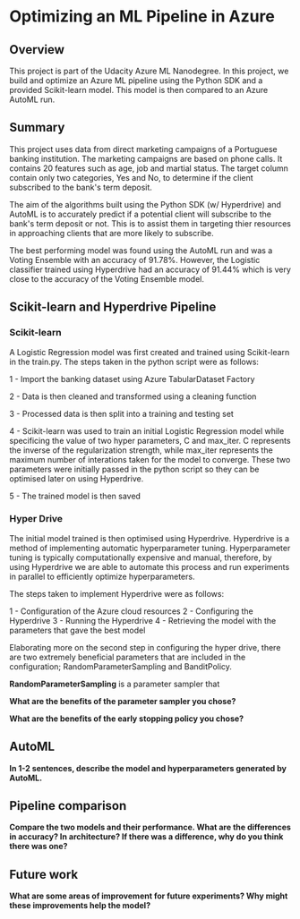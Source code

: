 # Optimizing an ML Pipeline in Azure

## Overview
This project is part of the Udacity Azure ML Nanodegree.
In this project, we build and optimize an Azure ML pipeline using the Python SDK and a provided Scikit-learn model.
This model is then compared to an Azure AutoML run.

## Summary
This project uses data from direct marketing campaigns of a Portuguese banking institution. The marketing campaigns are based on phone calls. It contains 20 features such as age, job and martial status. The target column contain only two categories, Yes and No, to determine if the client subscribed to the bank's term deposit. 

The aim of the algorithms built using the Python SDK (w/ Hyperdrive) and AutoML is to accurately predict if a potential client will subscribe to the bank's term deposit or not. This is to assist them in targeting thier resources in approaching clients that are more likely to subscribe.

The best performing model was found using the AutoML run and was a Voting Ensemble with an accuracy of 91.78%. However, the Logistic classifier trained using Hyperdrive had an accuracy of 91.44% which is very close to the accuracy of the Voting Ensemble model.

## Scikit-learn and Hyperdrive Pipeline

### Scikit-learn

A Logistic Regression model was first created and trained using Scikit-learn in the train.py. The steps taken in the python script were as follows:

1 - Import the banking dataset using Azure TabularDataset Factory

2 - Data is then cleaned and transformed using a cleaning function

3 - Processed data is then split into a training and testing set

4 - Scikit-learn was used to train an initial Logistic Regression model while specificing the value of two hyper parameters, C and max_iter. C represents the inverse of the regularization strength, while max_iter represents the maximum number of interations taken for the model to converge. These two parameters were initially passed in the python script so they can be optimised later on using Hyperdrive.

5 - The trained model is then saved


### Hyper Drive

The initial model trained is then optimised using Hyperdrive. Hyperdrive is a method of implementing automatic hyperparameter tuning. Hyperparameter tuning is typically computationally expensive and manual, therefore, by using Hyperdrive we are able to automate this process and run experiments in parallel to efficiently optimize hyperparameters.

The steps taken to implement Hyperdrive were as follows:

1 - Configuration of the Azure cloud resources
2 - Configuring the Hyperdrive
3 - Running the Hyperdrive
4 - Retrieving the model with the parameters that gave the best model

Elaborating more on the second step in configuring the hyper drive, there are two extremely beneficial parameters that are included in the configuration; RandomParameterSampling and BanditPolicy.

**RandomParameterSampling** is a parameter sampler that 

**What are the benefits of the parameter sampler you chose?**

**What are the benefits of the early stopping policy you chose?**

## AutoML
**In 1-2 sentences, describe the model and hyperparameters generated by AutoML.**

## Pipeline comparison
**Compare the two models and their performance. What are the differences in accuracy? In architecture? If there was a difference, why do you think there was one?**

## Future work
**What are some areas of improvement for future experiments? Why might these improvements help the model?**
